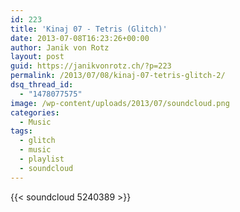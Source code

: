 ```yaml
---
id: 223
title: 'Kinaj 07 - Tetris (Glitch)'
date: 2013-07-08T16:23:26+00:00
author: Janik von Rotz
layout: post
guid: https://janikvonrotz.ch/?p=223
permalink: /2013/07/08/kinaj-07-tetris-glitch-2/
dsq_thread_id:
  - "1478077575"
image: /wp-content/uploads/2013/07/soundcloud.png
categories:
  - Music
tags:
  - glitch
  - music
  - playlist
  - soundcloud
---
```

{{< soundcloud 5240389 >}}